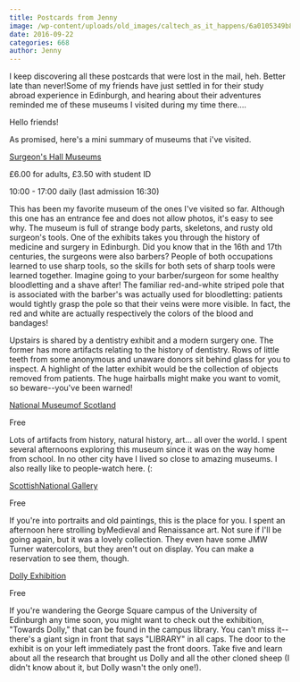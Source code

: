 ```yaml
---
title: Postcards from Jenny
image: /wp-content/uploads/old_images/caltech_as_it_happens/6a0105349b8251970b01bb088a86d2970d.jpg
date: 2016-09-22
categories: 668
author: Jenny
---
```



I keep discovering all these postcards that were lost in the mail, heh. Better late than never!Some of my friends have just settled in for their study abroad experience in Edinburgh, and hearing about their adventures reminded me of these museums I visited during my time there....

Hello friends!

As promised, here's a mini summary of museums that i've visited.

[Surgeon's Hall Museums](https://museum.rcsed.ac.uk/)

£6.00 for adults, £3.50 with student ID

10:00 - 17:00 daily (last admission 16:30)

This has been my favorite museum of the ones I've visited so far. Although this one has an entrance fee and does not allow photos, it's easy to see why. The museum is full of strange body parts, skeletons, and rusty old surgeon's tools. One of the exhibits takes you through the history of medicine and surgery in Edinburgh. Did you know that in the 16th and 17th centuries, the surgeons were also barbers? People of both occupations learned to use sharp tools, so the skills for both sets of sharp tools were learned together. Imagine going to your barber/surgeon for some healthy bloodletting and a shave after! The familiar red-and-white striped pole that is associated with the barber's was actually used for bloodletting: patients would tightly grasp the pole so that their veins were more visible. In fact, the red and white are actually respectively the colors of the blood and bandages!

Upstairs is shared by a dentistry exhibit and a modern surgery one. The former has more artifacts relating to the history of dentistry. Rows of little teeth from some anonymous and unaware donors sit behind glass for you to inspect. A highlight of the latter exhibit would be the collection of objects removed from patients. The huge hairballs might make you want to vomit, so beware--you've been warned!

[National Museumof Scotland](https://www.nms.ac.uk/national-museum-of-scotland/)

Free

Lots of artifacts from history, natural history, art... all over the world. I spent several afternoons exploring this museum since it was on the way home from school. In no other city have I lived so close to amazing museums. I also really like to people-watch here. (:

[ScottishNational Gallery](https://www.nationalgalleries.org/visit/introduction-114)

Free

If you're into portraits and old paintings, this is the place for you. I spent an afternoon here strolling byMedieval and Renaissance art. Not sure if I'll be going again, but it was a lovely collection. They even have some JMW Turner watercolors, but they aren't out on display. You can make a reservation to see them, though.

[Dolly Exhibition](https://exhibitions.ed.ac.uk/towardsdolly)

Free

If you're wandering the George Square campus of the University of Edinburgh any time soon, you might want to check out the exhibition, "Towards Dolly," that can be found in the campus library. You can't miss it--there's a giant sign in front that says "LIBRARY" in all caps. The door to the exhibit is on your left immediately past the front doors. Take five and learn about all the research that brought us Dolly and all the other cloned sheep (I didn't know about it, but Dolly wasn't the only one!).


